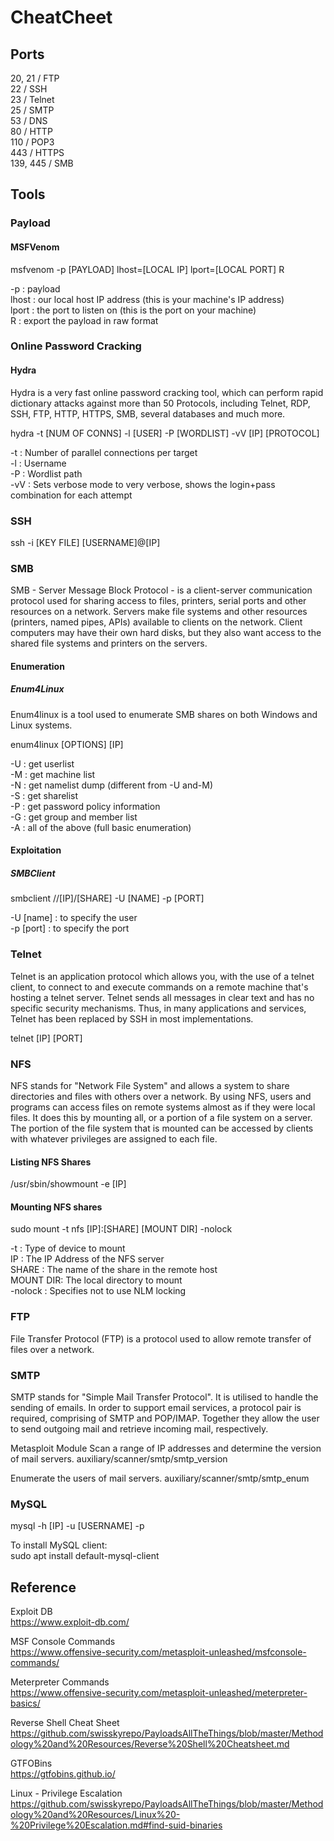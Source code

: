 # CheatCheet

## Ports
20, 21 / FTP  
22 / SSH  
23 / Telnet  
25 / SMTP  
53 / DNS  
80 / HTTP  
110 / POP3  
443 / HTTPS  
139, 445 / SMB  

## Tools

### Payload
#### MSFVenom
msfvenom -p [PAYLOAD] lhost=[LOCAL IP] lport=[LOCAL PORT] R  

-p : payload  
lhost : our local host IP address (this is your machine's IP address)  
lport : the port to listen on (this is the port on your machine)  
R : export the payload in raw format  

### Online Password Cracking
#### Hydra
Hydra is a very fast online password cracking tool, which can perform rapid dictionary attacks against more than 50 Protocols, including Telnet, RDP, SSH, FTP, HTTP, HTTPS, SMB, several databases and much more.   

hydra -t [NUM OF CONNS] -l [USER] -P [WORDLIST] -vV [IP] [PROTOCOL]  

-t : Number of parallel connections per target  
-l : Username  
-P : Wordlist path  
-vV : Sets verbose mode to very verbose, shows the login+pass combination for each attempt  

### SSH
ssh -i [KEY FILE] [USERNAME]@[IP]  

### SMB
SMB - Server Message Block Protocol - is a client-server communication protocol used for sharing access to files, printers, serial ports and other resources on a network. Servers make file systems and other resources (printers, named pipes, APIs) available to clients on the network. Client computers may have their own hard disks, but they also want access to the shared file systems and printers on the servers.

#### Enumeration
##### Enum4Linux  
Enum4linux is a tool used to enumerate SMB shares on both Windows and Linux systems. 

enum4linux [OPTIONS] [IP]

-U : get userlist  
-M : get machine list  
-N : get namelist dump (different from -U and-M)  
-S : get sharelist  
-P : get password policy information  
-G : get group and member list  
-A : all of the above (full basic enumeration)  

#### Exploitation
##### SMBClient  
smbclient //[IP]/[SHARE] -U [NAME] -p [PORT]  

-U [name] : to specify the user  
-p [port] : to specify the port  


### Telnet
Telnet is an application protocol which allows you, with the use of a telnet client, to connect to and execute commands on a remote machine that's hosting a telnet server. Telnet sends all messages in clear text and has no specific security mechanisms. Thus, in many applications and services, Telnet has been replaced by SSH in most implementations.

telnet [IP] [PORT]

### NFS
NFS stands for "Network File System" and allows a system to share directories and files with others over a network. By using NFS, users and programs can access files on remote systems almost as if they were local files. It does this by mounting all, or a portion of a file system on a server. The portion of the file system that is mounted can be accessed by clients with whatever privileges are assigned to each file.

#### Listing NFS Shares
/usr/sbin/showmount -e [IP]  

#### Mounting NFS shares
sudo mount -t nfs [IP]:[SHARE] [MOUNT DIR] -nolock

-t : Type of device to mount  
IP : The IP Address of the NFS server  
SHARE	: The name of the share in the remote host  
MOUNT DIR: The local directory to mount  
-nolock	: Specifies not to use NLM locking  

### FTP
File Transfer Protocol (FTP) is a protocol used to allow remote transfer of files over a network.  

### SMTP
SMTP stands for "Simple Mail Transfer Protocol". It is utilised to handle the sending of emails. In order to support email services, a protocol pair is required, comprising of SMTP and POP/IMAP. Together they allow the user to send outgoing mail and retrieve incoming mail, respectively.

Metasploit Module
Scan a range of IP addresses and determine the version of mail servers.
auxiliary/scanner/smtp/smtp_version

Enumerate the users of mail servers.
auxiliary/scanner/smtp/smtp_enum

### MySQL  
mysql -h [IP] -u [USERNAME] -p

To install MySQL client:  
sudo apt install default-mysql-client  

## Reference

Exploit DB  
https://www.exploit-db.com/

MSF Console Commands  
https://www.offensive-security.com/metasploit-unleashed/msfconsole-commands/

Meterpreter Commands  
https://www.offensive-security.com/metasploit-unleashed/meterpreter-basics/

Reverse Shell Cheat Sheet
https://github.com/swisskyrepo/PayloadsAllTheThings/blob/master/Methodology%20and%20Resources/Reverse%20Shell%20Cheatsheet.md

GTFOBins  
https://gtfobins.github.io/

Linux - Privilege Escalation
https://github.com/swisskyrepo/PayloadsAllTheThings/blob/master/Methodology%20and%20Resources/Linux%20-%20Privilege%20Escalation.md#find-suid-binaries
